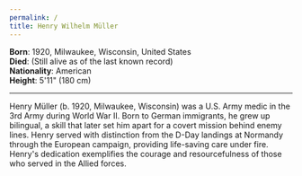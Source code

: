 ```yaml
---
permalink: /
title: Henry Wilhelm Müller
---
```

**Born**: 1920, Milwaukee, Wisconsin, United States  
**Died**: (Still alive as of the last known record)  
**Nationality**: American  
**Height**: 5'11" (180 cm)  
<!-- **Known for**: Medic in the 3rd Army -->

<!-- _Henry Müller in 1944, taken during his service with the 3rd Army in Europe._ -->

---

Henry Müller (b. 1920, Milwaukee, Wisconsin) was a U.S. Army medic in the 3rd Army during World War II. Born to German immigrants, he grew up bilingual, a skill that later set him apart for a covert mission behind enemy lines. Henry served with distinction from the D-Day landings at Normandy through the European campaign, providing life-saving care under fire.  Henry's dedication exemplifies the courage and resourcefulness of those who served in the Allied forces.